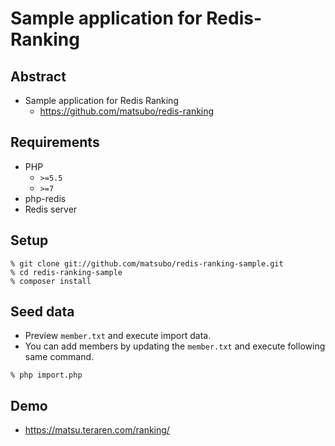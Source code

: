 Sample application for Redis-Ranking
===

Abstract
---
- Sample application for Redis Ranking
  - https://github.com/matsubo/redis-ranking

Requirements
---
- PHP
  - `>=5.5`
  - `>=7`
- php-redis
- Redis server


Setup
---

```
% git clone git://github.com/matsubo/redis-ranking-sample.git
% cd redis-ranking-sample
% composer install
```


Seed data
---

- Preview `member.txt` and execute import data.
- You can add members by updating the `member.txt` and execute following same command.

```
% php import.php
```


Demo
---
- https://matsu.teraren.com/ranking/


